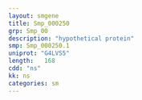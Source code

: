 ```yaml
---
layout: smgene
title: Smp_000250
grp: Smp_00
description: "hypothetical protein"
smp: Smp_000250.1
uniprot: "G4LVS5"
length:   168
cdd: "ns"
kk: ns
categories: sm
---
```

